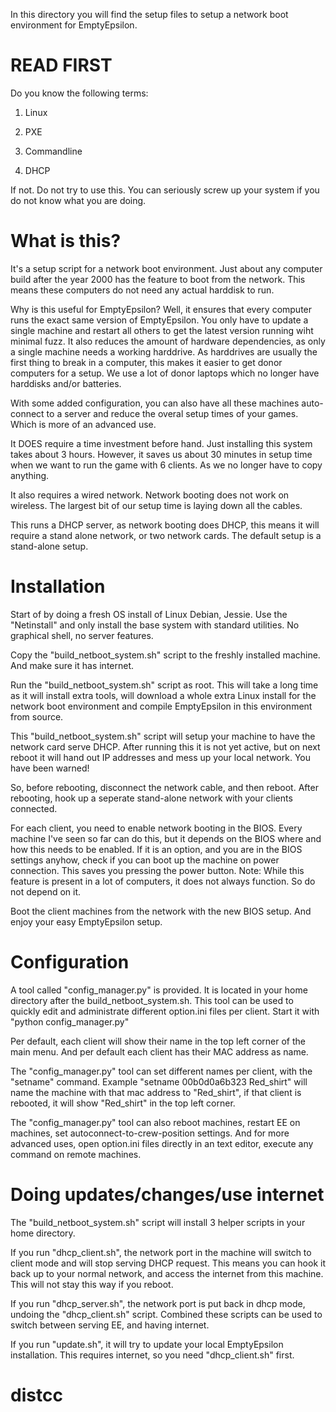 In this directory you will find the setup files to setup a network boot environment for EmptyEpsilon.

READ FIRST
==========
Do you know the following terms:

1. Linux

2. PXE

3. Commandline

4. DHCP

If not. Do not try to use this. You can seriously screw up your system if you do not know what you are doing.

What is this?
=============

It's a setup script for a network boot environment. Just about any computer build after the year 2000 has the feature to boot from the network. This means these computers do not need any actual harddisk to run.

Why is this useful for EmptyEpsilon? Well, it ensures that every computer runs the exact same version of EmptyEpsilon.
You only have to update a single machine and restart all others to get the latest version running wiht minimal fuzz.
It also reduces the amount of hardware dependencies, as only a single machine needs a working harddrive.
As harddrives are usually the first thing to break in a computer, this makes it easier to get donor computers for a setup.
We use a lot of donor laptops which no longer have harddisks and/or batteries.

With some added configuration, you can also have all these machines auto-connect to a server and reduce the overal setup times of your games. Which is more of an advanced use.

It DOES require a time investment before hand. Just installing this system takes about 3 hours. However, it saves us about 30 minutes in setup time when we want to run the game with 6 clients. As we no longer have to copy anything.

It also requires a wired network. Network booting does not work on wireless. The largest bit of our setup time is laying down all the cables.

This runs a DHCP server, as network booting does DHCP, this means it will require a stand alone network, or two network cards. The default setup is a stand-alone setup.

Installation
============
Start of by doing a fresh OS install of Linux Debian, Jessie. Use the "Netinstall" and only install the base system with standard utilities. No graphical shell, no server features.

Copy the "build_netboot_system.sh" script to the freshly installed machine. And make sure it has internet.

Run the "build_netboot_system.sh" script as root. This will take a long time as it will install extra tools, will download a whole extra Linux install for the network boot environment and compile EmptyEpsilon in this environment from source.

This "build_netboot_system.sh" script will setup your machine to have the network card serve DHCP. After running this it is not yet active, but on next reboot it will hand out IP addresses and mess up your local network. You have been warned!

So, before rebooting, disconnect the network cable, and then reboot. After rebooting, hook up a seperate stand-alone network with your clients connected.

For each client, you need to enable network booting in the BIOS. Every machine I've seen so far can do this, but it depends on the BIOS where and how this needs to be enabled.
If it is an option, and you are in the BIOS settings anyhow, check if you can boot up the machine on power connection. This saves you pressing the power button. Note: While this feature is present in a lot of computers, it does not always function. So do not depend on it.

Boot the client machines from the network with the new BIOS setup. And enjoy your easy EmptyEpsilon setup.

Configuration
=============
A tool called "config_manager.py" is provided. It is located in your home directory after the build_netboot_system.sh. This tool can be used to quickly edit and administrate different option.ini files per client. Start it with "python config_manager.py"

Per default, each client will show their name in the top left corner of the main menu. And per default each client has their MAC address as name.

The "config_manager.py" tool can set different names per client, with the "setname" command. Example "setname 00b0d0a6b323 Red_shirt" will name the machine with that mac address to "Red_shirt",
if that client is rebooted, it will show "Red_shirt" in the top left corner.

The "config_manager.py" tool can also reboot machines, restart EE on machines, set autoconnect-to-crew-position settings. And for more advanced uses, open option.ini files directly in an text editor, execute any command on remote machines.

Doing updates/changes/use internet
==================================
The "build_netboot_system.sh" script will install 3 helper scripts in your home directory.

If you run "dhcp_client.sh", the network port in the machine will switch to client mode and will stop serving DHCP request. This means you can hook it back up to your normal network, and access the internet from this machine. This will not stay this way if you reboot.

If you run "dhcp_server.sh", the network port is put back in dhcp mode, undoing the "dhcp_client.sh" script. Combined these scripts can be used to switch between serving EE, and having internet.

If you run "update.sh", it will try to update your local EmptyEpsilon installation. This requires internet, so you need "dhcp_client.sh" first.

distcc
======
